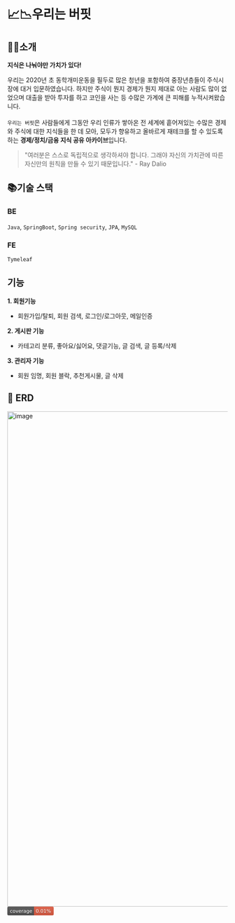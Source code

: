 # 📈📉우리는 버핏


## 🐂🦮소개
**지식은 나눠야만 가치가 있다!**<br>

우리는 2020년 초 동학개미운동을 필두로 많은 청년을 포함하여 중장년층들이 주식시장에 대거 입문하였습니다.
하지만 주식이 뭔지 경제가 뭔지 제대로 아는 사람도 많이 없었으며 대출을 받아 투자를 하고 코인을 사는 등 수많은 가계에 큰 피해를 누적시켜왔습니다.<br><br>
`우리는 버핏`은 사람들에게 그동안 우리 인류가 쌓아온 전 세계에 흩어져있는 수많은 경제와 주식에 대한 지식들을 한 데 모아,
모두가 향유하고 올바르게 재테크를 할 수 있도록 하는 **경제/정치/금융 지식 공유 아카이브**입니다.

> "여러분은 스스로 독립적으로 생각하셔야 합니다. 그래야 자신의 가치관에 따른 자신만의 원칙을 만들 수 있기 때문입니다." - Ray Dalio

## 📚기술 스택
### BE
`Java`, `SpringBoot`, `Spring security`, `JPA`, `MySQL`

### FE 
`Tymeleaf`

## 기능
**1. 회원기능**
- 회원가입/탈퇴, 회원 검색, 로그인/로그아웃, 메일인증

**2. 게시판 기능**
- 카테고리 분류, 좋아요/싫어요, 댓글기능, 글 검색, 글 등록/삭제

**3. 관리자 기능**
- 회원 임명, 회원 블락, 추천게시물, 글 삭제

## 🔰 ERD
<img width="1129" alt="image" src="https://user-images.githubusercontent.com/102225706/197369868-11edb87d-457c-4854-9f0a-7cc0f63d1204.png">
<svg xmlns="http://www.w3.org/2000/svg" width="106" height="20" role="img" aria-label="coverage: 0.01%">
![test coverage](.github/badges/jacoco.svg)
    <linearGradient id="s" x2="0" y2="100%">
        <stop offset="0" stop-color="#bbb" stop-opacity=".1"/>
        <stop offset="1" stop-opacity=".1"/>
    </linearGradient>
    <clipPath id="r">
        <rect width="106" height="20" rx="3" fill="#fff"/>
    </clipPath>
    <g clip-path="url(#r)">
        <rect width="61" height="20" fill="#555"/>
        <rect x="61" width="45" height="20" fill="#e05d44"/>
        <rect width="106" height="20" fill="url(#s)"/>
    </g>
    <g fill="#fff" text-anchor="middle" font-family="Verdana,Geneva,DejaVu Sans,sans-serif" text-rendering="geometricPrecision" font-size="110">
        <text aria-hidden="true" x="315" y="150" fill="#010101" fill-opacity=".3" transform="scale(.1)" textLength="510">coverage</text>
        <text x="315" y="140" transform="scale(.1)" fill="#fff" textLength="510">coverage</text>
        <text aria-hidden="true" x="825" y="150" fill="#010101" fill-opacity=".3" transform="scale(.1)" textLength="350">0.01%</text>
        <text x="825" y="140" transform="scale(.1)" fill="#fff" textLength="350">0.01%</text>
    </g>

</svg>
